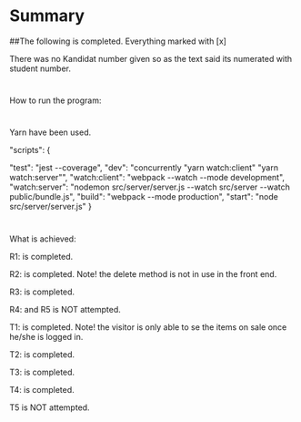 # Summary
##The following is completed. Everything marked with [x]

There was no Kandidat number given so as the text said its numerated
with student number.

#

How to run the program:
#
Yarn have been used.

"scripts": {

 "test": "jest --coverage",
 "dev": "concurrently \"yarn watch:client\" \"yarn watch:server\"",
 "watch:client": "webpack --watch --mode development",
 "watch:server": "nodemon src/server/server.js --watch src/server --watch public/bundle.js",
 "build": "webpack --mode production",
 "start": "node src/server/server.js"
 }
 #

What is achieved:

R1: is completed.

R2: is completed. Note! the delete method is not in use in the front end.

R3: is completed.

R4: and R5 is NOT attempted.

T1: is completed. Note! the visitor is only able to se the items on sale once he/she is logged in.

T2: is completed.

T3: is completed.

T4: is completed.

T5 is NOT attempted.
#
